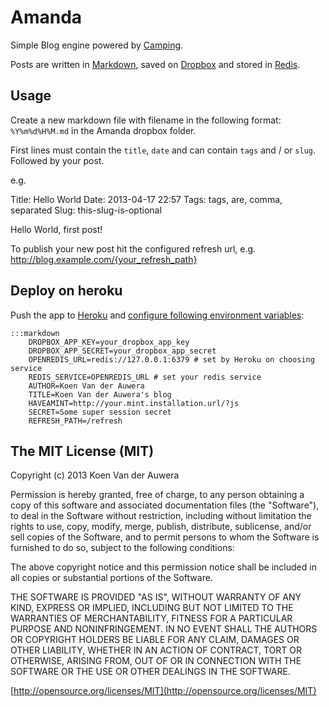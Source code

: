 # Amanda

Simple Blog engine powered by [Camping](http://camping.io).

Posts are written in [Markdown](http://daringfireball.net/projects/markdown/), saved on [Dropbox](https://www.dropbox.com/) and stored in [Redis](http://redis.io).

## Usage

Create a new markdown file with filename in the following format: `%Y%m%d%H%M.md` in the Amanda dropbox folder.

First lines must contain the `title`, `date` and can contain `tags` and / or `slug`. Followed by your post.

e.g.

  Title: Hello World
  Date: 2013-04-17 22:57
  Tags: tags, are, comma, separated
  Slug: this-slug-is-optional

  Hello World, first post!

To publish your new post hit the configured refresh url, e.g. http://blog.example.com/{your_refresh_path}

## Deploy on heroku

Push the app to [Heroku](http://heroku.com) and [configure following environment variables](https://devcenter.heroku.com/articles/config-vars):

    :::markdown
        DROPBOX_APP_KEY=your_dropbox_app_key
        DROPBOX_APP_SECRET=your_dropbox_app_secret
        OPENREDIS_URL=redis://127.0.0.1:6379 # set by Heroku on choosing service
        REDIS_SERVICE=OPENREDIS_URL # set your redis service
        AUTHOR=Koen Van der Auwera
        TITLE=Koen Van der Auwera's blog
        HAVEAMINT=http://your.mint.installation.url/?js
        SECRET=Some super session secret
        REFRESH_PATH=/refresh

## The MIT License (MIT)
Copyright (c) 2013 Koen Van der Auwera

Permission is hereby granted, free of charge, to any person obtaining a copy of this software and associated documentation files (the "Software"), to deal in the Software without restriction, including without limitation the rights to use, copy, modify, merge, publish, distribute, sublicense, and/or sell copies of the Software, and to permit persons to whom the Software is furnished to do so, subject to the following conditions:

The above copyright notice and this permission notice shall be included in all copies or substantial portions of the Software.

THE SOFTWARE IS PROVIDED "AS IS", WITHOUT WARRANTY OF ANY KIND, EXPRESS OR IMPLIED, INCLUDING BUT NOT LIMITED TO THE WARRANTIES OF MERCHANTABILITY, FITNESS FOR A PARTICULAR PURPOSE AND NONINFRINGEMENT. IN NO EVENT SHALL THE AUTHORS OR COPYRIGHT HOLDERS BE LIABLE FOR ANY CLAIM, DAMAGES OR OTHER LIABILITY, WHETHER IN AN ACTION OF CONTRACT, TORT OR OTHERWISE, ARISING FROM, OUT OF OR IN CONNECTION WITH THE SOFTWARE OR THE USE OR OTHER DEALINGS IN THE SOFTWARE.

[http://opensource.org/licenses/MIT](http://opensource.org/licenses/MIT)